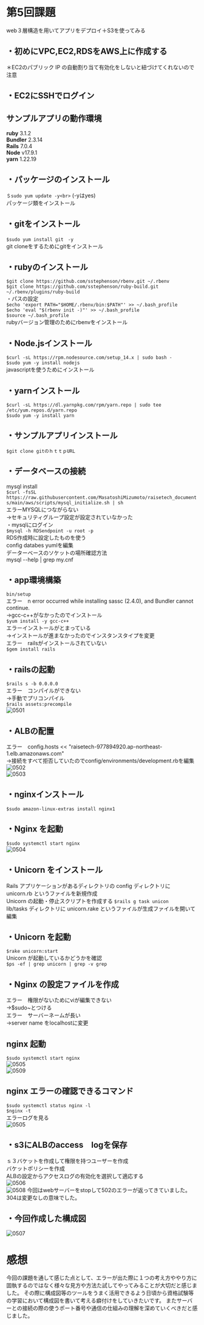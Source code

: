 # 第5回課題
web３層構造を用いてアプリをデプロイ＋S3を使ってみる

## ・初めにVPC,EC2,RDSをAWS上に作成する
＊EC2のパブリック IP の自動割り当て有効化をしないと紐づけてくれないので注意

## ・EC2にSSHでログイン

## サンプルアプリの動作環境
**ruby**
3.1.2<br>
**Bundler**
2.3.14<br>
**Rails**
7.0.4<br>
**Node**
v17.9.1<br>
**yarn**
1.22.19
<br>
## ・パッケージのインストール
`＄sudo yum update -y<br>`
 (-yはyes)<br>
パッケージ類をインストール
<br>
## ・gitをインストール
`$sudo yum install git　-y`<br>
git cloneをするためにgitをインストール
<br>
## ・rubyのインストール
`$git clone https://github.com/sstephenson/rbenv.git ~/.rbenv`<br>
`$git clone https://github.com/sstephenson/ruby-build.git ~/.rbenv/plugins/ruby-build`<br>
・パスの設定<br>
`$echo 'export PATH="$HOME/.rbenv/bin:$PATH"' >> ~/.bash_profile`<br>
`$echo 'eval "$(rbenv init -)"' >> ~/.bash_profile`<br>
`$source ~/.bash_profile`<br>
rubyバージョン管理のためにrbenvをインストール
<br>

## ・Node.jsインストール
`$curl -sL https://rpm.nodesource.com/setup_14.x | sudo bash -`<br>
`$sudo yum -y install nodejs`<br>
javascriptを使うためにインストール
<br>

## ・yarnインストール
`$curl -sL https://dl.yarnpkg.com/rpm/yarn.repo | sudo tee /etc/yum.repos.d/yarn.repo`<br>
`$sudo yum -y install yarn`
<br>
## ・サンプルアプリインストール
`$git clone gitのｈｔｔｐURL`
<br>
## ・データベースの接続
mysql install<br>
`$curl -fsSL https://raw.githubusercontent.com/MasatoshiMizumoto/raisetech_documents/main/aws/scripts/mysql_initialize.sh | sh`<br>
エラーMYSQLにつながらない<br>
→セキュリティグループ設定が設定されていなかった
<br>
・mysqlにログイン<br>
`$mysql -h RDSendpoint -u root -p`<br>
RDS作成時に設定したものを使う<br>
config databes yumlを編集<br>
データーベースのソケットの場所確認方法<br>
mysql --help | grep my.cnf
<br>
## ・app環境構築
`bin/setup`<br>
エラー　n error occurred while installing sassc (2.4.0), and Bundler cannot continue.<br>
→gcc-c++がなかったのでインストール<br>
`$yum install -y gcc-c++`<br>
エラーインストールがとまっている<br>
→インストールが進まなかったのでインスタンスタイプを変更<br>
エラー　railsがインストールされていない<br>
`$gem install rails`<br>
## ・railsの起動<br>
`$rails s -b 0.0.0.0`<br>
エラー　コンパイルができない<br>
→手動でプリコンパイル<br>
`$rails assets:precompile` 
<br>
![0501](images/0501.png)

## ・ALBの配置
エラー　config.hosts << "raisetech-977894920.ap-northeast-1.elb.amazonaws.com"<br>
→接続をすべて拒否していたのでconfig/environments/development.rbを編集
<br>
![0502](images/0502.png)
<br>
![0503](images/0503.png)
<br>
## ・nginxインストール
`$sudo amazon-linux-extras install nginx1`
<br>
## ・Nginx を起動
`$sudo systemctl start nginx`
<br>
![0504](images/0504.png)
<br>
## ・Unicorn をインストール
Rails アプリケーションがあるディレクトリの config ディレクトリに unicorn.rb というファイルを新規作成
<br>
Unicorn の起動・停止スクリプトを作成する
`$rails g task unicon`<br>
lib/tasks ディレクトリに unicorn.rake というファイルが生成ファイルを開いて編集
<br>
## ・Unicorn を起動
`$rake unicorn:start`<br>
Unicorn が起動しているかどうかを確認<br>
`$ps -ef | grep unicorn | grep -v grep`
<br>
## ・Nginx の設定ファイルを作成
エラー　権限がないためにviが編集できない<br>
→$sudo~とつける<br>
エラー　サーバーネームが長い<br>
→server name をlocalhostに変更
<br>
## nginx 起動
`$sudo systemctl start nginx`<br>
![0505](images/0505.png)<br>
![0509](images/0509.png)
<br>
## nginx エラーの確認できるコマンド
`$sudo systemctl status nginx -l`<br>
`$nginx -t`<br>
エラーログを見る
<br>
![0505](images/0505.png)
<br>
## ・s3にALBのaccess　logを保存
ｓ３バケットを作成して権限を持つユーザーを作成<br>
バケットポリシーを作成<br>
ALBの設定からアクセスログの有効化を選択して適応する
<br>
![0506](images/0506.png)
<br>
![0508](images/0508.png)
今回はwebサーバーをstopして502のエラーが返ってきていました。<br>
304は変更なしの意味でした。
<br>
## ・今回作成した構成図
![0507](images/0507.png)
<br>
# 感想
今回の課題を通して感じた点として、エラーが出た際に１つの考え方ややり方に固執するのではなく様々な見方や方法た試してやってみることが大切だと感じました。
その際に構成図等のツールをうまく活用できるよう日頃から資格試験等の学習において構成図を書いて考える癖付けをしていきたいです。
またサーバーとの接続の際の使うポート番号や通信の仕組みの理解を深めていくべきだと感じました。










